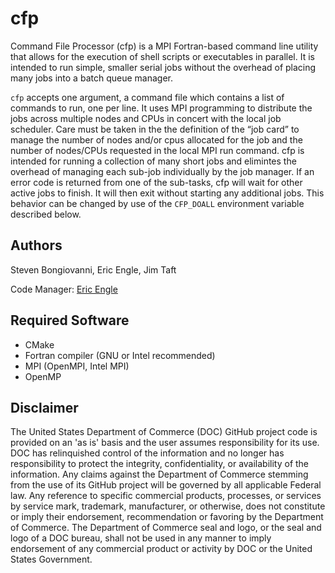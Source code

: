 # cfp

Command File Processor (cfp) is a MPI Fortran-based command line utility that allows for the execution of shell scripts or executables in parallel.  It is intended to run simple, smaller serial jobs without the overhead of placing many jobs into a batch queue manager.

`cfp` accepts one argument, a command file which contains a list of commands to run, one per line. It uses MPI programming to distribute the jobs across multiple nodes and CPUs in concert with the local job scheduler. Care must be taken in the the definition of the “job card” to manage the number of nodes and/or cpus allocated for the job and the number of nodes/CPUs requested in the local MPI run command. cfp is intended for running a collection of many short jobs and elimintes the overhead of managing each sub-job individually by the job manager. If an error code is returned from one of the sub-tasks, cfp will wait for other active jobs to finish. It will then exit without starting any additional jobs. This behavior can be changed by use of the `CFP_DOALL` environment variable described below.

## Authors

Steven Bongiovanni, Eric Engle, Jim Taft

Code Manager: [Eric Engle](mailto:eric.engle@noaa.gov)

## Required Software

* CMake
* Fortran compiler (GNU or Intel recommended)
* MPI (OpenMPI, Intel MPI)
* OpenMP

## Disclaimer

The United States Department of Commerce (DOC) GitHub project code is provided
on an 'as is' basis and the user assumes responsibility for its use. DOC has
relinquished control of the information and no longer has responsibility to
protect the integrity, confidentiality, or availability of the information. Any
claims against the Department of Commerce stemming from the use of its GitHub
project will be governed by all applicable Federal law. Any reference to
specific commercial products, processes, or services by service mark,
trademark, manufacturer, or otherwise, does not constitute or imply their
endorsement, recommendation or favoring by the Department of Commerce. The
Department of Commerce seal and logo, or the seal and logo of a DOC bureau,
shall not be used in any manner to imply endorsement of any commercial product
or activity by DOC or the United States Government.
